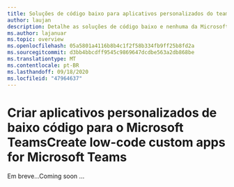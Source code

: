 ```yaml
---
title: Soluções de código baixo para aplicativos personalizados do teams
author: laujan
description: Detalhe as soluções de código baixo e nenhuma da Microsoft disponíveis para o Teams
ms.author: lajanuar
ms.topic: overview
ms.openlocfilehash: 05a5801a4116b8b4c1f2f58b334fb9ff25b8fd2a
ms.sourcegitcommit: d3bb4bbcdff9545c9869647dcdbe563a2db868be
ms.translationtype: MT
ms.contentlocale: pt-BR
ms.lasthandoff: 09/18/2020
ms.locfileid: "47964637"
---
```

# <a name="create-low-code-custom-apps-for-microsoft-teams"></a><span data-ttu-id="8bf22-103">Criar aplicativos personalizados de baixo código para o Microsoft Teams</span><span class="sxs-lookup"><span data-stu-id="8bf22-103">Create low-code custom apps for Microsoft Teams</span></span>

<span data-ttu-id="8bf22-104">Em breve...</span><span class="sxs-lookup"><span data-stu-id="8bf22-104">Coming soon ...</span></span>
